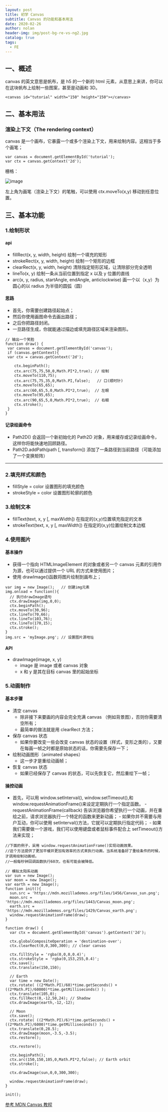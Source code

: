 ```yaml
---
layout: post
title: 初学 Canvas
subtitle: Canvas 的功能和基本用法
date: 2020-02-26
author: nolan
header-img: img/post-bg-re-vs-ng2.jpg
catalog: true
tags:
  - FE
---
```


## 一、概述

canvas 的英文意思是帆布，是 h5 的一个新的 html 元素，从意思上来讲，你可以在这块帆布上绘制一些图案，甚至是动画和 3D。

```
<canvas id="tutorial" width="150" height="150"></canvas>
```

## 二、基本用法

### 渲染上下文（The rendering context）

canvas 是一个画布，它暴露一个或多个渲染上下文，用来绘制内容。这相当于多个画笔；

```
var canvas = document.getElementById('tutorial');
var ctx = canvas.getContext('2d');
```

栅格：

![image](https://media.prod.mdn.mozit.cloud/attachments/2012/07/09/224/70658d72d2408295cdfba55e6cd5fcc8/Canvas_default_grid.png)

左上角为画笔（渲染上下文）的笔触，可以使用 ctx.moveTo(x,y) 移动到任意位置。

## 三、基本功能

### 1.绘制形状

#### api

- fillRect(x, y, width, height)
  绘制一个填充的矩形
- strokeRect(x, y, width, height)
  绘制一个矩形的边框
- clearRect(x, y, width, height)
  清除指定矩形区域，让清除部分完全透明
- lineTo(x, y) 绘制一条从当前位置到指定 x 以及 y 位置的直线
- arc(x, y, radius, startAngle, endAngle, anticlockwise)
  画一个以（x,y）为圆心的以 radius 为半径的圆弧（圆）

#### 思路

- 首先，你需要创建路径起始点；
- 然后你使用画图命令去画出路径；
- 之后你把路径封闭。
- 一旦路径生成，你就能通过描边或填充路径区域来渲染图形。

```
// 输出一个笑脸
function draw() {
 var canvas = document.getElementById('canvas');
 if (canvas.getContext){
 var ctx = canvas.getContext('2d');

    ctx.beginPath();
    ctx.arc(75,75,50,0,Math.PI*2,true); // 绘制
    ctx.moveTo(110,75);
    ctx.arc(75,75,35,0,Math.PI,false);   // 口(顺时针)
    ctx.moveTo(65,65);
    ctx.arc(60,65,5,0,Math.PI*2,true);  // 左眼
    ctx.moveTo(95,65);
    ctx.arc(90,65,5,0,Math.PI*2,true);  // 右眼
    ctx.stroke();
 }
}
```

#### 记录绘画命令

- Path2D() 会返回一个新初始化的 Path2D 对象，用来缓存或记录绘画命令，这样你将能快速地回顾路径。
- Path2D.addPath(path [, transform]) 添加了一条路径到当前路径（可能添加了一个变换矩阵）

---

### 2.填充样式和颜色

- fillStyle = color 设置图形的填充颜色
- strokeStyle = color 设置图形轮廓的颜色

### 3.绘制文本

- fillText(text, x, y [, maxWidth]) 在指定的(x,y)位置填充指定的文本
- strokeText(text, x, y [, maxWidth]) 在指定的(x,y)位置绘制文本边框

### 4.使用图片

#### 基本操作

- 获得一个指向 HTMLImageElement 的对象或者另一个 canvas 元素的引用作为源，也可以通过提供一个 URL 的方式来使用图片；
- 使用 drawImage()函数将图片绘制到画布上；

```
var img = new Image();   // 创建img元素
img.onload = function(){
  // 执行drawImage语句
  ctx.drawImage(img,0,0);
  ctx.beginPath();
  ctx.moveTo(30,96);
  ctx.lineTo(70,66);
  ctx.lineTo(103,76);
  ctx.lineTo(170,15);
  ctx.stroke();
}
img.src = 'myImage.png'; // 设置图片源地址
```

#### API

- drawImage(image, x, y)
  - image 是 image 或者 canvas 对象
  - x 和 y 是其在目标 canvas 里的起始坐标

### 5.动画制作

#### 基本步骤

- 清空 canvas
  - 除非接下来要画的内容会完全充满 canvas （例如背景图），否则你需要清空所有；
  - 最简单的做法就是用 clearRect 方法；
- 保存 canvas 状态
  - 如果你要改变一些会改变 canvas 状态的设置（样式，变形之类的），又要在每画一帧之时都是原始状态的话，你需要先保存一下；
- 绘制动画图形（animated shapes）
  - 这一步才是重绘动画帧；
- 恢复 canvas 状态
  - 如果已经保存了 canvas 的状态，可以先恢复它，然后重绘下一帧；

#### 操控动画

- 首先，可以用 window.setInterval(), window.setTimeout(),和 window.requestAnimationFrame()来设定定期执行一个指定函数。 - requestAnimationFrame(callback)
  告诉浏览器你希望执行一个动画，并在重绘之前，请求浏览器执行一个特定的函数来更新动画； - 如果你并不需要与用户互动，你可以使用 setInterval()方法，它就可以定期执行指定代码； - 如果我们需要做一个游戏，我们可以使用键盘或者鼠标事件配合上 setTimeout()方法来实现；

```
//下面的例子，采用 window.requestAnimationFrame()实现动画效果。
//这个方法提供了更加平缓并更加有效率的方式来执行动画，当系统准备好了重绘条件的时候，才调用绘制动画帧。
//一般每秒钟回调函数执行60次，也有可能会被降低。

// 模拟太阳系动画
var sun = new Image();
var moon = new Image();
var earth = new Image();
function init(){
  sun.src = 'https://mdn.mozillademos.org/files/1456/Canvas_sun.png';
  moon.src = 'https://mdn.mozillademos.org/files/1443/Canvas_moon.png';
  earth.src = 'https://mdn.mozillademos.org/files/1429/Canvas_earth.png';
  window.requestAnimationFrame(draw);
}

function draw() {
  var ctx = document.getElementById('canvas').getContext('2d');

  ctx.globalCompositeOperation = 'destination-over';
  ctx.clearRect(0,0,300,300); // clear canvas

  ctx.fillStyle = 'rgba(0,0,0,0.4)';
  ctx.strokeStyle = 'rgba(0,153,255,0.4)';
  ctx.save();
  ctx.translate(150,150);

  // Earth
  var time = new Date();
  ctx.rotate( ((2*Math.PI)/60)*time.getSeconds() + ((2*Math.PI)/60000)*time.getMilliseconds() );
  ctx.translate(105,0);
  ctx.fillRect(0,-12,50,24); // Shadow
  ctx.drawImage(earth,-12,-12);

  // Moon
  ctx.save();
  ctx.rotate( ((2*Math.PI)/6)*time.getSeconds() + ((2*Math.PI)/6000)*time.getMilliseconds() );
  ctx.translate(0,28.5);
  ctx.drawImage(moon,-3.5,-3.5);
  ctx.restore();

  ctx.restore();

  ctx.beginPath();
  ctx.arc(150,150,105,0,Math.PI*2,false); // Earth orbit
  ctx.stroke();

  ctx.drawImage(sun,0,0,300,300);

  window.requestAnimationFrame(draw);
}

init();
```

[参考 MDN Canvas 教程](https://developer.mozilla.org/zh-CN/docs/Web/API/Canvas_API/Tutorial)
